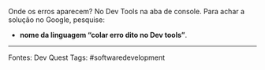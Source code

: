 Onde os erros aparecem? No Dev Tools na aba de console.
Para achar a solução no Google, pesquise:
- **nome da linguagem “colar erro dito no Dev tools”**.

---
Fontes: Dev Quest
Tags: #softwaredevelopment 